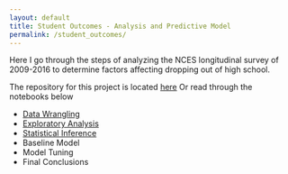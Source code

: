 ```yaml
---
layout: default
title: Student Outcomes - Analysis and Predictive Model
permalink: /student_outcomes/
---
```


Here I go through the steps of analyzing the NCES longitudinal survey of 2009-2016 to determine factors affecting dropping out of high school.

The repository for this project is located [here](https://github.com/cemalec/Data-Science-Porfolio/tree/master/Capstone%20ProjectOne)
Or read through the notebooks below

- <a href = "https://github.com/cemalec/cemalec.github.io/blob/master/_portfolio/SO_data_wrangling.md">Data Wrangling</a>
- <a href = "_portfolio/SO_EDA/so_eda.md">Exploratory Analysis</a>
- [Statistical Inference](_portfolio/so_statistical_inference)
- Baseline Model
- Model Tuning
- Final Conclusions
